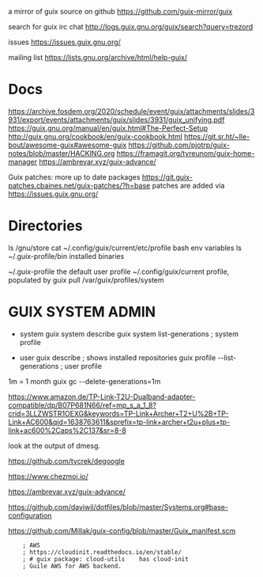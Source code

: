 
a mirror of guix source on github
https://github.com/guix-mirror/guix

search for guix irc chat
http://logs.guix.gnu.org/guix/search?query=trezord

issues
https://issues.guix.gnu.org/

mailing list
https://lists.gnu.org/archive/html/help-guix/

# Docs
https://archive.fosdem.org/2020/schedule/event/guix/attachments/slides/3931/export/events/attachments/guix/slides/3931/guix_unifying.pdf
https://guix.gnu.org/manual/en/guix.html#The-Perfect-Setup
http://guix.gnu.org/cookbook/en/guix-cookbook.html
https://git.sr.ht/~lle-bout/awesome-guix#awesome-guix
https://github.com/pjotrp/guix-notes/blob/master/HACKING.org
https://framagit.org/tyreunom/guix-home-manager
https://ambrevar.xyz/guix-advance/

Guix patches: more up to date packages 
https://git.guix-patches.cbaines.net/guix-patches/?h=base 
patches are added via https://issues.guix.gnu.org/

# Directories
ls /gnu/store
cat  ~/.config/guix/current/etc/profile       bash env variables
ls  ~/.guix-profile/bin                              installed binaries

~/.guix-profile                    the default user profile
~/.config/guix/current         profile, populated by guix pull
/var/guix/profiles/system



# GUIX SYSTEM ADMIN

* system
guix system describe
guix system list-generations               ; system profile

* user
guix describe                             ; shows installed repositories
guix profile --list-generations            ; user profile


1m = 1 month
guix gc --delete-generations=1m


https://www.amazon.de/TP-Link-T2U-Dualband-adapter-compatible/dp/B07P681N66/ref=mp_s_a_1_8?crid=3LLZWSTR1OEXG&keywords=TP-Link+Archer+T2+U%2B+TP-Link+AC600&qid=1638763611&sprefix=tp-link+archer+t2u+plus+tp-link+ac600%2Caps%2C137&sr=8-8



look at the output of dmesg.

https://github.com/tycrek/degoogle

https://www.chezmoi.io/





https://ambrevar.xyz/guix-advance/

https://github.com/daviwil/dotfiles/blob/master/Systems.org#base-configuration


https://github.com/Millak/guix-config/blob/master/Guix_manifest.scm


        ; AWS
        ; https://cloudinit.readthedocs.io/en/stable/
        ; # guix package: cloud-utils    has cloud-init
        ; Guile AWS for AWS backend.